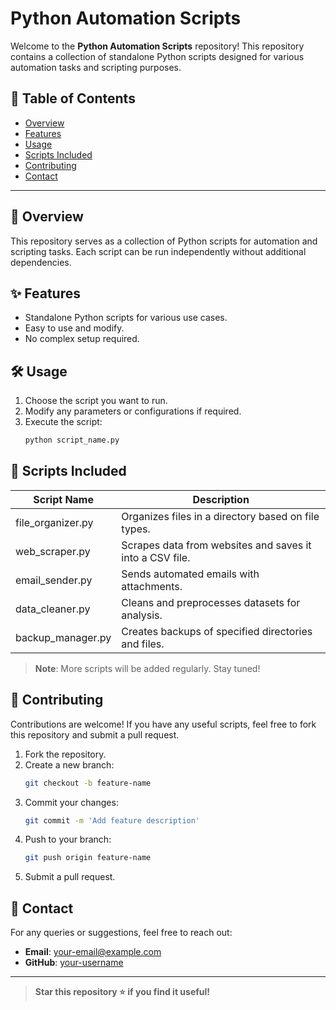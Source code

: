 
# Python Automation Scripts

Welcome to the **Python Automation Scripts** repository! This repository contains a collection of standalone Python scripts designed for various automation tasks and scripting purposes.

## 📜 Table of Contents
- [Overview](#overview)
- [Features](#features)
- [Usage](#usage)
- [Scripts Included](#scripts-included)
- [Contributing](#contributing)
- [Contact](#contact)

---

## 🌟 Overview
This repository serves as a collection of Python scripts for automation and scripting tasks. Each script can be run independently without additional dependencies.

## ✨ Features
- Standalone Python scripts for various use cases.
- Easy to use and modify.
- No complex setup required.

## 🛠️ Usage
1. Choose the script you want to run.
2. Modify any parameters or configurations if required.
3. Execute the script:
   ```bash
   python script_name.py
   ```

## 📂 Scripts Included
| Script Name              | Description                                                       |
|--------------------------|-------------------------------------------------------------------|
| file_organizer.py        | Organizes files in a directory based on file types.              |
| web_scraper.py           | Scrapes data from websites and saves it into a CSV file.         |
| email_sender.py          | Sends automated emails with attachments.                         |
| data_cleaner.py          | Cleans and preprocesses datasets for analysis.                   |
| backup_manager.py        | Creates backups of specified directories and files.              |

> **Note**: More scripts will be added regularly. Stay tuned!

## 🤝 Contributing
Contributions are welcome! If you have any useful scripts, feel free to fork this repository and submit a pull request.

1. Fork the repository.
2. Create a new branch:
   ```bash
   git checkout -b feature-name
   ```
3. Commit your changes:
   ```bash
   git commit -m 'Add feature description'
   ```
4. Push to your branch:
   ```bash
   git push origin feature-name
   ```
5. Submit a pull request.

## 📧 Contact
For any queries or suggestions, feel free to reach out:
- **Email**: your-email@example.com
- **GitHub**: [your-username](https://github.com/your-username)

---

> **Star this repository ⭐ if you find it useful!**
